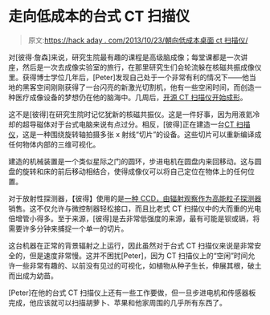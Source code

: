 # 走向低成本的台式 CT 扫描仪

> 原文:[https://hack aday . com/2013/10/23/朝向低成本桌面 ct 扫描仪/](https://hackaday.com/2013/10/23/towards-a-low-cost-desktop-ct-scanner/)

对[彼得·詹森]来说，研究生院最有趣的课程是高级脑成像；每堂课都是一次讲座，然后是一次去成像实验室的旅行，在那里研究生们会轮流躲在核磁共振成像仪里。获得博士学位几年后，[Peter]发现自己处于一个非常有利的情况下——他当地的黑客空间刚刚获得了一台闪亮的新激光切割机，他有一些空闲时间，而创造一种医疗成像设备的梦想仍在他的脑海中。几周后，[开源 CT 扫描仪开始成形](http://www.tricorderproject.org/blog/towards-an-inexpensive-open-source-desktop-ct-scanner/)。

这不是[彼得]在研究生院时记忆犹新的核磁共振仪。这是一件好事，因为用液氦冷却的超导磁体对于台式电脑来说有点过分。相反，[彼得]正在建造一台[CT 扫描仪](http://en.wikipedia.org/wiki/Computed_tomograph)，这是一种围绕旋转轴拍摄多张 x 射线“切片”的设备。这些切片可以重新编译成任何物体内部的三维可视化。

建造的机械装置是一个类似星际之门的圆环，步进电机在圆盘内来回移动。这与圆盘的旋转和床的前后移动相结合，使得成像仪可以将自己定位在物体上的任何位置。

对于放射性探测器，【彼得】使用的是[一种 CCD，由辐射观察作为高能粒子探测器](http://www.radiation-watch.org/p/english.html)销售。这不仅允许与微控制器轻松接口，而且比老式 CT 扫描仪中的大而重的光电倍增管小得多。至于来源，[彼得]是去非常低强度的来源，最有可能是钡或镉，将需要许多分钟来捕捉一个单一的切片。

这台机器在正常的背景辐射之上运行，因此虽然对于台式 CT 扫描仪来说是非常安全的，但是速度非常慢。这并不困扰[Peter]，因为 CT 扫描仪上的“空闲”时间允许一些非常有趣的、以前没有见过的可视化，如植物从种子生长，伸展其根，破土而出成为幼苗。

[Peter]在他的台式 CT 扫描仪上还有一些工作要做，但一旦步进电机和传感器板完成，他应该就可以扫描胡萝卜、苹果和他家周围的几乎所有东西了。